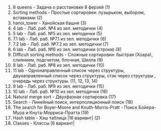 1. 8 queens - Задача о расстановке 8 ферзей (1)
2. Sorting methods - Простые сортировки: пузырьком, выбором, вставками (2)
3. hanoi_tower - Ханойская башня (3)
4. 4 lab - Лаб. раб. №4 из зел. методички (4)
5. 5 lab - Лаб. раб. №5 из зел. методички (5)
6. 7.1 lab - Лаб. раб. №7.1 из зел. методички (6)
7. 7.2 lab - Лаб. раб. №7.2 из зел. методички (7)
8. 6 lab - Лаб. раб. №6 из зел. методички (строки) (8)
9. Difficult sorting methods - Сложные сортировки: быстрая (Хоара), слиянием, подсчетом, блочная, Шелла (9)
10. 8 lab - Лаб. раб. №8 из зел. методички (10)
11. 11 lab - Однонаправленный список через структуры, двунаправленный список через структуры, стэк через структуры , очередь через структуры. (11, 12, 13, 14)
12. 9 lab - Лаб. раб. №9 из зел. методички (15)
13. 10 lab - Лаб. раб. №10 из зел. методички (16)
14. Natural merge sort - Двухфазная сортировка (17)
15. Search - Линейный поиск, интерполяционный поиск (18)
16. The search for Boyer-Moore and Knuth-Morris-Pratt - Поиск Бойера-Мура и Кнута-Морриса-Пратта (19)
17. Hash table - Хэш таблица |16 вариант| (2)
18. Classes - Классы |6 вариант|  

